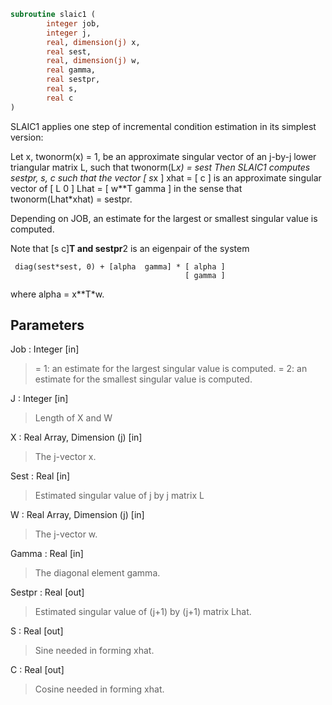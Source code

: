 ```fortran
subroutine slaic1 (
		integer job,
		integer j,
		real, dimension(j) x,
		real sest,
		real, dimension(j) w,
		real gamma,
		real sestpr,
		real s,
		real c
)
```

 SLAIC1 applies one step of incremental condition estimation in
 its simplest version:

 Let x, twonorm(x) = 1, be an approximate singular vector of an j-by-j
 lower triangular matrix L, such that
          twonorm(L*x) = sest
 Then SLAIC1 computes sestpr, s, c such that
 the vector
                 [ s*x ]
          xhat = [  c  ]
 is an approximate singular vector of
                 [ L      0  ]
          Lhat = [ w**T gamma ]
 in the sense that
          twonorm(Lhat*xhat) = sestpr.

 Depending on JOB, an estimate for the largest or smallest singular
 value is computed.

 Note that [s c]**T and sestpr**2 is an eigenpair of the system

     diag(sest*sest, 0) + [alpha  gamma] * [ alpha ]
                                           [ gamma ]

 where  alpha =  x**T*w.

## Parameters
Job : Integer [in]
> = 1: an estimate for the largest singular value is computed.
> = 2: an estimate for the smallest singular value is computed.

J : Integer [in]
> Length of X and W

X : Real Array, Dimension (j) [in]
> The j-vector x.

Sest : Real [in]
> Estimated singular value of j by j matrix L

W : Real Array, Dimension (j) [in]
> The j-vector w.

Gamma : Real [in]
> The diagonal element gamma.

Sestpr : Real [out]
> Estimated singular value of (j+1) by (j+1) matrix Lhat.

S : Real [out]
> Sine needed in forming xhat.

C : Real [out]
> Cosine needed in forming xhat.

